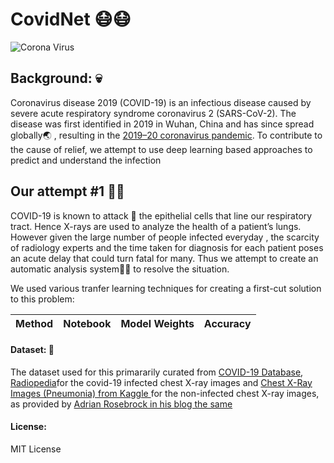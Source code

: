 # CovidNet 😷😷
![Corona Virus](https://github.com/smaranjitghose/CovidNet/blob/master/assets/covid19_vis.jpg)

## Background: 💀
Coronavirus disease 2019 (COVID-19) is an infectious disease caused by severe acute respiratory syndrome coronavirus 2 (SARS-CoV-2). The disease was first identified in 2019 in Wuhan, China and has since spread globally🌏 , resulting in the [2019–20 coronavirus pandemic](https://en.wikipedia.org/wiki/2019%E2%80%9320_coronavirus_pandemic). To contribute to the cause of relief, we attempt to use deep learning based approaches to predict and understand the infection


## Our attempt #1 👨‍🏭 

COVID-19 is known to attack 🤺 the epithelial cells that line our respiratory tract. Hence X-rays are used to analyze the health of a patient’s lungs. However given the large number of people infected everyday , the scarcity of radiology experts and the time taken for diagnosis for each patient poses an acute delay that could turn fatal for many. Thus we attempt to create an automatic analysis system👨‍💻 to resolve the situation.

We used various tranfer learning techniques for creating a first-cut solution to this problem:

|Method|Notebook|Model Weights|Accuracy|
|------|--------|--------------|--------|


#### Dataset: 🙏

The dataset used for this primararily curated from [COVID-19 Database](https://www.sirm.org/category/senza-categoria/covid-19/), [Radiopedia](https://radiopaedia.org/articles/covid-19-2?lang=us)for the covid-19 infected chest X-ray images and [Chest X-Ray Images (Pneumonia) from Kaggle ](https://www.kaggle.com/paultimothymooney/chest-xray-pneumonia) for the non-infected chest X-ray images, as provided by [Adrian Rosebrock in his blog the same](https://www.pyimagesearch.com/2020/03/16/detecting-covid-19-in-x-ray-images-with-keras-tensorflow-and-deep-learning/)

#### License: 

MIT License

